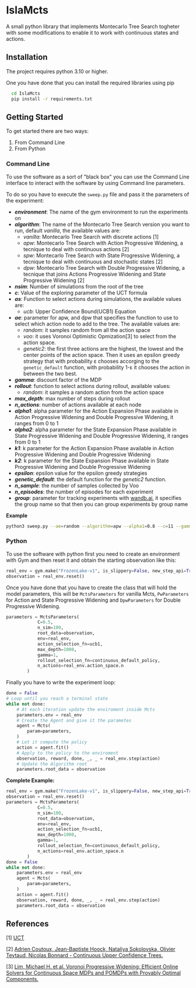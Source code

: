 
# IslaMcts

A small python library that implements Montecarlo Tree Search togheter with some modifications to enable it to work with continuous states and actions.


## Installation

The project requires python 3.10 or higher.

One you have done that you can install the required libraries using pip
```bash
  cd IslaMcts
  pip install -r requirements.txt
```
## Getting Started

To get started there are two ways:
1. From Command Line
2. From Python 

### Command Line
To use the software as a sort of "black box" you can use the Command Line interface to interact with the software by using Command line parameters.

To do so you have to execute the `sweep.py` file and pass it the parameters of the experiment:
- **_environment_**: The name of the gym environment to run the experiments on
- **_algorithm_**: The name of the Montecarlo Tree Search version you want to run, default _vanilla_, the available values are:
  - _vanilla_: Montecarlo Tree Search with discrete actions [1]
  - _apw_: Montecarlo Tree Search with Action Progressive Widening, a tecnique to deal with continuous actions [2]
  - _spw_: Montecarlo Tree Search with State Progressive Widening, a tecnique to deal with continuous and stochastic states [2]
  - _dpw_: Montecarlo Tree Search with Double Progressive Widening, a tecnique that joins Actions Progressive Widening and State Progressive Widening [2]
- **_nsim_**: Number of simulations from the root of the tree
- **_c_**: Value of the exploring parameter of the UCT formula
- **_as_**: Function to select actions during simulations, the available values are:
    - _ucb_: Upper Confidence Bound(UCB1) Equation
- **_ae_**: parameter for apw, and dpw that specifies the function to use to select which action node to add to the tree. The available values are:
    - _random_: it samples random from all the action space
    - _voo_: it uses Voronoi Optimistic Opmization[3] to select from the action space.
    - _genetic2_: the first three actions are the highest, the lowest and the center points of the action space. Then it uses an  epsilon greedy strategy that with probability ε chooses accorging to the `genetic_default` function, with probability 1-ε it chooses the action in between the two best.
- **_gamma_**: discount factor of the MDP
- **_rollout_**: function to select actions during rollout, available values:
    - _random_: it samples a random action from the action space
- **_max_depth_**: max number of steps during rollout
- **_n_actions_**: number of actions available at each node
- **_alpha1_**: alpha parameter for the Action Expansion Phase available in Action Progressive Widening and Double Progressive Widening, it ranges from 0 to 1
- **_alpha2_**: alpha parameter for the State Expansion Phase available in State Progressive Widening and Double Progressive Widening, it ranges from 0 to 1
- **_k1_**: k parameter for the Action Expansion Phase available in Action Progressive Widening and Double Progressive Widening
- **_k2_**: k parameter for the State Expansion Phase available in State Progressive Widening and Double Progressive Widening
- **_epsilon_**: epsilon value for the epsilon greedy strategies
- **_genetic_default_**: the default function for the _genetic2_ function.
- **_n_sample_**: the number of samples collected by Voo
- **_n_episodes_**: the number of episodes for each experiment
- **_group_**: parameter for tracking experiments with [wandb.ai](wandb.ai/), it specifies the group name so that then you can group experiments by group name

**Example**
```sh
python3 sweep.py --ae=random --algorithm=apw --alpha1=0.8 --c=11 --gamma=0.99 --k1=60 --max_depth=500 --n_episodes=1 --nsim=100 --group=test
```
### Python
To use the software with python first you need to create an environment with Gym and then reset it and obtain the starting observation like this:
```py
real_env = gym.make("FrozenLake-v1", is_slippery=False, new_step_api=True).unwrapped
observation = real_env.reset()
```
Once you have done that you have to create the class that will hold the model parameters, this will be `MctsParameters` for vanilla Mcts, `PwParameters` for Action and State Progressive Widening and `DpwParameters` for Double Progressive Widening.
```py
parameters = MctsParameters(
            C=0.5,
            n_sim=100,
            root_data=observation,
            env=real_env,
            action_selection_fn=ucb1,
            max_depth=1000,
            gamma=1,
            rollout_selection_fn=continuous_default_policy,
            n_actions=real_env.action_space.n
        )
```
Finally you have to write the experiment loop:
```py
done = False
# Loop until you reach a terminal state
while not done:
    # At each iteration update the enviroment inside Mcts
    parameters.env = real_env
    # Create the Agent and give it the parametes
    agent = Mcts(
        param=parameters,
    )
    # Let it compute the policy
    action = agent.fit()
    # Apply to the policy to the enviroment
    observation, reward, done, _, _ = real_env.step(action)
    # Update the Algorithm root
    parameters.root_data = observation
```
**Complete Example:**
```py
real_env = gym.make("FrozenLake-v1", is_slippery=False, new_step_api=True).unwrapped
observation = real_env.reset()
parameters = MctsParameters(
            C=0.5,
            n_sim=100,
            root_data=observation,
            env=real_env,
            action_selection_fn=ucb1,
            max_depth=1000,
            gamma=1,
            rollout_selection_fn=continuous_default_policy,
            n_actions=real_env.action_space.n
        )
done = False
while not done:
    parameters.env = real_env
    agent = Mcts(
        param=parameters,
    )
    action = agent.fit()
    observation, reward, done, _, _ = real_env.step(action)
    parameters.root_data = observation
```

## References

[1] [UCT]()

[2]  [Adrien Coutoux, Jean-Baptiste Hoock, Nataliya Sokolovska, Olivier Teytaud, Nicolas Bonnard - Continuous Upper Confidence Trees.](https://hal.archives-ouvertes.fr/hal-00542673v2)

[3]  [Lim, Michael H. et al. Voronoi Progressive Widening: Efficient Online Solvers for Continuous Space MDPs and POMDPs with Provably Optimal Components.](https://www.semanticscholar.org/paper/Voronoi-Progressive-Widening%3A-Efficient-Online-for-Lim-Tomlin/d5b63d3c4dceb1dc79179dcaf470980561fdafcb)